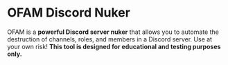 # OFAM Discord Nuker

OFAM is a **powerful Discord server nuker** that allows you to automate the destruction of channels, roles, and members in a Discord server. Use at your own risk! **This tool is designed for educational and testing purposes only.**
